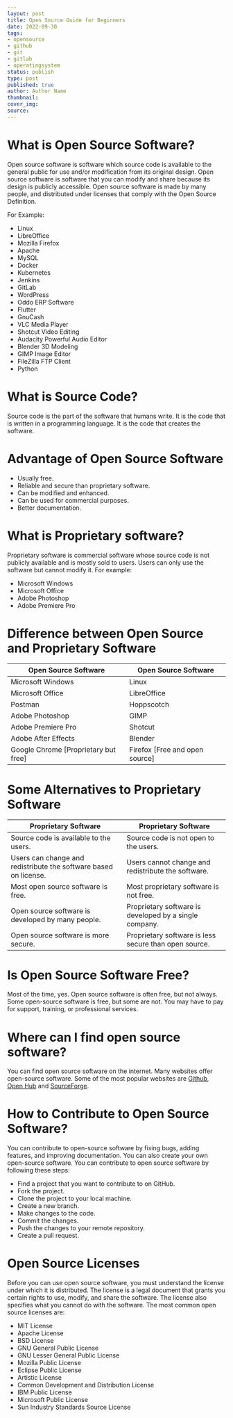 ```yaml
---
layout: post
title: Open Source Guide for Beginners
date: 2022-09-30
tags:
- opensource
- github
- git
- gitlab
- operatingsystem
status: publish
type: post
published: true
author: Author Name
thumbnail:
cover_img:
source:
---
```


# What is Open Source Software?

Open source software is software which source code is available to the general public for use and/or modification from its original design.
Open source software is software that you can modify and share because its design is publicly accessible.
Open source software is made by many people, and distributed under licenses that comply with the Open Source Definition.

For Example:

- Linux
- LibreOffice
- Mozilla Firefox
- Apache
- MySQL
- Docker
- Kubernetes
- Jenkins
- GitLab
- WordPress
- Oddo ERP Software
- Flutter
- GnuCash
- VLC Media Player
- Shotcut Video Editing
- Audacity Powerful Audio Editor
- Blender 3D Modeling
- GIMP Image Editor
- FileZilla FTP Client
- Python

# What is Source Code?

Source code is the part of the software that humans write. It is the code that is written in a programming language. It is the code that creates the software.

# Advantage of Open Source Software

* Usually free.
* Reliable and secure than proprietary software.
* Can be modified and enhanced.
* Can be used for commercial purposes.
* Better documentation.

# What is Proprietary software?

Proprietary software is commercial software whose source code is not publicly available and is mostly sold to users. Users can only use the software but cannot modify it. For example:

- Microsoft Windows
- Microsoft Office
- Adobe Photoshop
- Adobe Premiere Pro

# Difference between Open Source and Proprietary Software

| Open Source Software | Open Source Software |
| - | - |
| Microsoft Windows | Linux |
| Microsoft Office | LibreOffice |
| Postman | Hoppscotch |
| Adobe Photoshop | GIMP |
| Adobe Premiere Pro | Shotcut |
| Adobe After Effects	 | Blender |
| Google Chrome [Proprietary but free] | Firefox [Free and open source] |

# Some Alternatives to Proprietary Software

| Proprietary Software	 | Proprietary Software |
| - | - |
| Source code is available to the users. | Source code is not open to the users. |
| Users can change and redistribute the software based on license. | Users cannot change and redistribute the software. |
| Most open source software is free. | Most proprietary software is not free. |
| Open source software is developed by many people. | Proprietary software is developed by a single company. |
| Open source software is more secure. | Proprietary software is less secure than open source. |

# Is Open Source Software Free?

Most of the time, yes. Open source software is often free, but not always. Some open-source software is free, but some are not. You may have to pay for support, training, or professional services.

# Where can I find open source software?

You can find open source software on the internet. Many websites offer open-source software. Some of the most popular websites are
[Github](https://www.github.com/), [Open Hub](https://www.openhub.net/) and [SourceForge](https://sourceforge.net/).

# How to Contribute to Open Source Software?

You can contribute to open-source software by fixing bugs, adding features, and improving documentation. You can also create your own open-source software. You can contribute to open source software by following these steps:

- Find a project that you want to contribute to on GitHub.
- Fork the project.
- Clone the project to your local machine.
- Create a new branch.
- Make changes to the code.
- Commit the changes.
- Push the changes to your remote repository.
- Create a pull request.

# Open Source Licenses

Before you can use open source software, you must understand the license under which it is distributed. The license is a legal document that grants you certain rights to use, modify, and share the software. The license also specifies what you cannot do with the software. The most common open source licenses are:

- MIT License
- Apache License
- BSD License
- GNU General Public License
- GNU Lesser General Public License
- Mozilla Public License
- Eclipse Public License
- Artistic License
- Common Development and Distribution License
- IBM Public License
- Microsoft Public License
- Sun Industry Standards Source License
